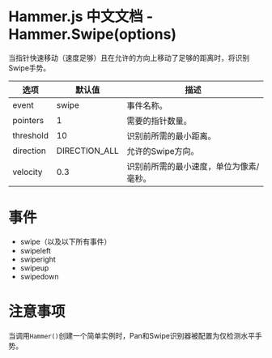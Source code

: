 # Hammer.js 中文文档 - Hammer.Swipe(options)

当指针快速移动（速度足够）且在允许的方向上移动了足够的距离时，将识别Swipe手势。

| 选项      | 默认值        | 描述                                    |
| --------- | ------------- | --------------------------------------- |
| event     | swipe         | 事件名称。                              |
| pointers  | 1             | 需要的指针数量。                        |
| threshold | 10            | 识别前所需的最小距离。                  |
| direction | DIRECTION_ALL | 允许的Swipe方向。                       |
| velocity  | 0.3           | 识别前所需的最小速度，单位为像素/毫秒。 |

# 事件

- swipe（以及以下所有事件）
- swipeleft
- swiperight
- swipeup
- swipedown

# 注意事项

当调用`Hammer()`创建一个简单实例时，Pan和Swipe识别器被配置为仅检测水平手势。
